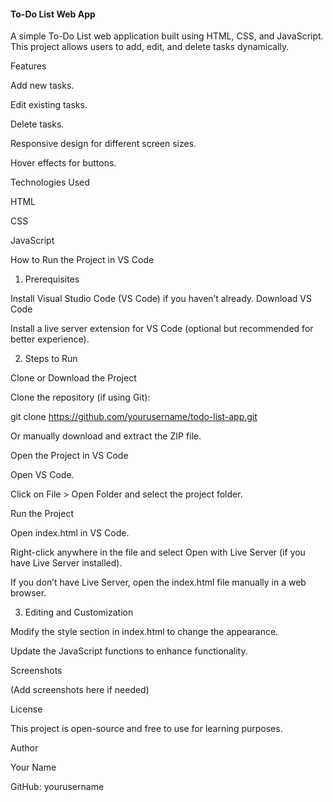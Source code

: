 #### **To-Do List Web App** 

A simple To-Do List web application built using HTML, CSS, and JavaScript. This project allows users to add, edit, and delete tasks dynamically.

Features

Add new tasks.

Edit existing tasks.

Delete tasks.

Responsive design for different screen sizes.

Hover effects for buttons.

Technologies Used

HTML

CSS

JavaScript

How to Run the Project in VS Code

1. Prerequisites

Install Visual Studio Code (VS Code) if you haven’t already. Download VS Code

Install a live server extension for VS Code (optional but recommended for better experience).

2. Steps to Run

Clone or Download the Project

Clone the repository (if using Git):

git clone https://github.com/yourusername/todo-list-app.git

Or manually download and extract the ZIP file.

Open the Project in VS Code

Open VS Code.

Click on File > Open Folder and select the project folder.

Run the Project

Open index.html in VS Code.

Right-click anywhere in the file and select Open with Live Server (if you have Live Server installed).

If you don’t have Live Server, open the index.html file manually in a web browser.

3. Editing and Customization

Modify the style section in index.html to change the appearance.

Update the JavaScript functions to enhance functionality.

Screenshots

(Add screenshots here if needed)

License

This project is open-source and free to use for learning purposes.

Author

Your Name

GitHub: yourusername

